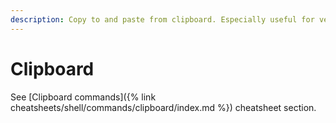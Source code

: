 ```yaml
---
description: Copy to and paste from clipboard. Especially useful for very large files or when you use SSH with no GUI.
---
```

# Clipboard


See [Clipboard commands]({% link cheatsheets/shell/commands/clipboard/index.md %}) cheatsheet section.
